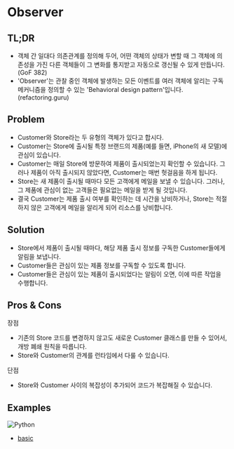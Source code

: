# Observer

## TL;DR

- 객체 간 일대다 의존관계를 정의해 두어, 어떤 객체의 상태가 변할 때 그 객체에 의존성을 가진 다른 객체들이 그 변화를 통지받고 자동으로 갱신될 수 있게 만듭니다. (GoF 382)
- 'Observer'는 관찰 중인 객체에 발생하는 모든 이벤트를 여러 객체에 알리는 구독 메커니즘을 정의할 수 있는 'Behavioral design pattern'입니다. (refactoring.guru)
## Problem

- Customer와 Store라는 두 유형의 객체가 있다고 합시다.
- Customer는 Store에 출시될 특정 브랜드의 제품(예를 들면, iPhone의 새 모델)에 관심이 있습니다.
- Customer는 매일 Store에 방문하여 제품이 출시되었는지 확인할 수 있습니다. 그러나 제품이 아직 출시되지 않았다면, Customer는 매번 헛걸음을 하게 됩니다.
- Store는 새 제품이 출시될 때마다 모든 고객에게 메일을 보낼 수 있습니다. 그러나, 그 제품에 관심이 없는 고객들은 필요없는 메일을 받게 될 것입니다.
- 결국 Customer는 제품 출시 여부를 확인하는 데 시간을 낭비하거나, Store는 적절하지 않은 고객에게 메일을 알리게 되어 리소스를 낭비합니다.

## Solution

- Store에서 제품이 출시될 때마다, 해당 제품 출시 정보를 구독한 Customer들에게 알림을 보냅니다.
- Customer들은 관심이 있는 제품 정보를 구독할 수 있도록 합니다.
- Customer들은 관심이 있는 제품이 출시되었다는 알림이 오면, 이에 따른 작업을 수행합니다.

## Pros & Cons
장점
- 기존의 Store 코드를 변경하지 않고도 새로운 Customer 클래스를 만들 수 있어서, 개방 폐쇄 원칙을 따릅니다.
- Store와 Customer의 관계를 런타임에서 다룰 수 있습니다.

단점
- Store와 Customer 사이의 복잡성이 추가되어 코드가 복잡해질 수 있습니다.


## Examples

![Python](https://img.shields.io/badge/python-3670A0?style=for-the-badge&logo=python&logoColor=ffdd54)
* [basic](/examples/Observer/observer.py)
